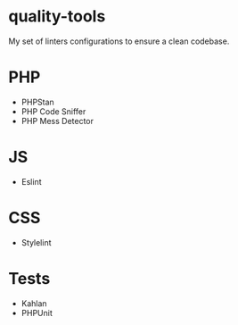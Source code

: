 # quality-tools
My set of linters configurations to ensure a clean codebase.

# PHP

- PHPStan
- PHP Code Sniffer
- PHP Mess Detector

# JS

- Eslint

# CSS

- Stylelint

# Tests

- Kahlan
- PHPUnit
